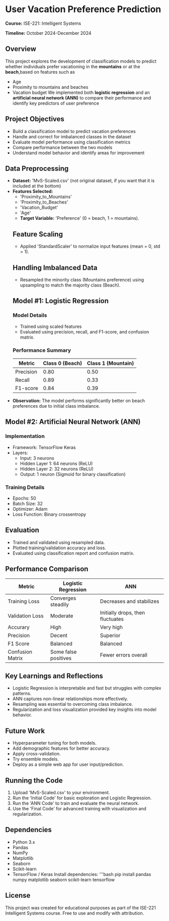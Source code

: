 # User Vacation Preference Prediction
**Course:** ISE-221: Intelligent Systems

**Timeline:** October 2024-December 2024
## Overview
This project explores the development of classification models to predict whether individuals prefer vacationing in the **mountains** or at the **beach**,based on features such as
- Age
- Proximity to mountains and beaches
- Vacation budget
We implemented both **logistic regression** and an **artificial neural network (ANN)** to compare their performance and identify key predictors of user preference
## Project Objectives
- Build a classification model to predict vacation preferences
- Handle and correct for imbalanced classes in the dataset
- Evaluate model performance using classification metrics
- Compare performance between the two models
- Understand model behavior and identify areas for improvement
## Data Preprocessing
- **Dataset:** 'MvS-Scaled.csv' (not original dataset, if you want that it is included at the bottom)
- **Features Selected:**
    - 'Proximity_to_Mountains'
    - 'Proximity_to_Beaches'
    - 'Vacation_Budget'
    - 'Age'
  - **Target Variable:** 'Preference' (0 = beach, 1 = mountains).
  ## Feature Scaling
  - Applied 'StandardScaler' to normalize input features (mean = 0, std = 1).
  ## Handling Imbalanced Data
  - Resampled the minority class (Mountains preference) using upsampling to match the majority class (Beach).
  ## Model #1: Logistic Regression
  ### Model Details
  - Trained using scaled features
  - Evaluated using precision, recall, and F1-score, and confusion matrix.
  ### Performance Summary
  |  Metric   | Class 0 (Beach)  | Class 1 (Mountain)  |
  |-----------|------------------|---------------------|
  | Precision | 0.80             | 0.50                |
  | Recall    | 0.89             | 0.33                |
  | F1-score  | 0.84             | 0.39                |
- **Observation:** The model performs significantly better on beach preferences due to initial class imbalance.
## Model #2: Artificial Neural Network (ANN)
### Implementation
- Framework: TensorFlow Keras
- Layers:
    - Input: 3 neurons
    - Hidden Layer 1: 64 neurons (ReLU)
    - Hidden Layer 2: 32 neurons (ReLU)
    - Output: 1 neuron (Sigmoid for binary classification)
### Training Details
- Epochs: 50
- Batch Size: 32
- Optimizer: Adam
- Loss Function: Binary crossentropy
## Evaluation
- Trained and validated using resampled data.
- Plotted training/validation accuracy and loss.
- Evaluated using classification report and confusion matrix.
## Performance Comparison
|  Metric   | Logistic Regression  | ANN    |
|-----------|----------------------|--------|
| Training Loss | Converges steadily  | Decreases and stabilizes |
| Validation Loss | Moderate          | Initially drops, then fluctuates |
| Accurary        | High              | Very high |
| Precision       | Decent            | Superior  |
| F1 Score        | Balanced          | Balanced  |
| Confusion Matrix | Some false positives | Fewer errors overall |
## Key Learnings and Reflections
- Logistic Regression is interpretable and fast but struggles with complex patterns.
- ANN captures non-linear relationships more effectively.
- Resampling was essential to overcoming class imbalance.
- Regularization and loss visualization provided key insights into model behavior.
## Future Work
- Hyperparameter tuning for both models.
- Add demographic features for better accuracy.
- Apply cross-validation.
- Try ensemble models.
- Deploy as a simple web app for user input/prediction.
## Running the Code
1. Upload 'MvS-Scaled.csv' to your environment.
2. Run the 'Initial Code' for basic exploration and Logistic Regression.
3. Run the 'ANN Code' to train and evaluate the neural network.
4. Use the 'Final Code' for advanced training with visualization and regularization.
## Dependencies
- Python 3.x
- Pandas
- NumPy
- Matplotlib
- Seaborn
- Scikit-learn
- TensorFlow / Keras
Install dependencies:
'''bash
pip install pandas numpy matplotlib seaborn scikit-learn tensorflow
## License
This project was created for educational purposes as part of the ISE-221 Intelligent Systems course. Free to use and modify with attribution.
